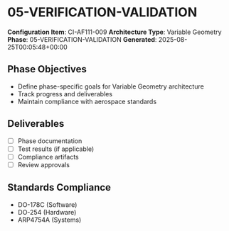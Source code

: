 # 05-VERIFICATION-VALIDATION

**Configuration Item**: CI-AF111-009
**Architecture Type**: Variable Geometry
**Phase**: 05-VERIFICATION-VALIDATION
**Generated**: 2025-08-25T00:05:48+00:00

## Phase Objectives
- Define phase-specific goals for Variable Geometry architecture
- Track progress and deliverables
- Maintain compliance with aerospace standards

## Deliverables
- [ ] Phase documentation
- [ ] Test results (if applicable)
- [ ] Compliance artifacts
- [ ] Review approvals

## Standards Compliance
- DO-178C (Software)
- DO-254 (Hardware)
- ARP4754A (Systems)
